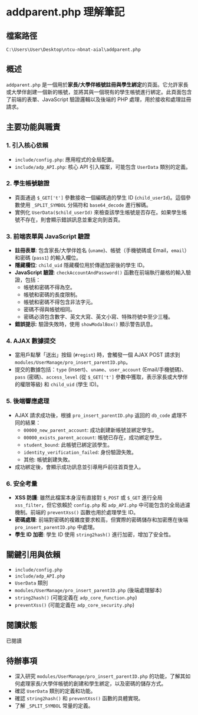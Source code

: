 # addparent.php 理解筆記

## 檔案路徑
`C:\Users\User\Desktop\ntcu-nbnat-aial\addparent.php`

## 概述
`addparent.php` 是一個用於**家長/大學伴帳號註冊與學生綁定**的頁面。它允許家長或大學伴創建一個新的帳號，並將其與一個現有的學生帳號進行綁定。此頁面包含了前端的表單、JavaScript 驗證邏輯以及後端的 PHP 處理，用於接收和處理註冊請求。

## 主要功能與職責

### 1. 引入核心依賴
- `include/config.php`: 應用程式的全局配置。
- `include/adp_API.php`: 核心 API 引入檔案，可能包含 `UserData` 類別的定義。

### 2. 學生帳號驗證
- 頁面通過 `$_GET['t']` 參數接收一個編碼過的學生 ID (`child_userId`)。這個參數使用 `_SPLIT_SYMBOL` 分隔符和 `base64_decode` 進行解碼。
- 實例化 `UserData($child_userId)` 來檢查該學生帳號是否存在。如果學生帳號不存在，則會顯示錯誤訊息並重定向到首頁。

### 3. 前端表單與 JavaScript 驗證
- **註冊表單**: 包含家長/大學伴姓名 (`uname`)、帳號（手機號碼或 Email，`email`）和密碼 (`pass1`) 的輸入欄位。
- **隱藏欄位**: `child_uid` 隱藏欄位用於傳遞加密後的學生 ID。
- **JavaScript 驗證**: `checkAccountAndPassword()` 函數在前端執行嚴格的輸入驗證，包括：
    - 帳號和密碼不得為空。
    - 帳號和密碼的長度限制。
    - 帳號和密碼不得包含非法字元。
    - 密碼不得與帳號相同。
    - 密碼必須包含數字、英文大寫、英文小寫、特殊符號中至少三種。
- **錯誤提示**: 驗證失敗時，使用 `showModalBox()` 顯示警告訊息。

### 4. AJAX 數據提交
- 當用戶點擊「送出」按鈕 (`#regist`) 時，會觸發一個 AJAX POST 請求到 `modules/UserManage/pro_insert_parentID.php`。
- 提交的數據包括：`type` (insert)、`uname`、`user_account` (Email/手機號碼)、`pass` (密碼)、`access_level` (從 `$_GET['t']` 參數中獲取，表示家長或大學伴的權限等級) 和 `child_uid` (學生 ID)。

### 5. 後端響應處理
- AJAX 請求成功後，根據 `pro_insert_parentID.php` 返回的 `db_code` 處理不同的結果：
    - `00000_new_parent_account`: 成功創建新帳號並綁定學生。
    - `00000_exists_parent_account`: 帳號已存在，成功綁定學生。
    - `student_bound`: 此帳號已綁定該學生。
    - `identity_verification_failed`: 身份驗證失敗。
    - 其他: 帳號創建失敗。
- 成功綁定後，會顯示成功訊息並引導用戶前往首頁登入。

### 6. 安全考量
- **XSS 防護**: 雖然此檔案本身沒有直接對 `$_POST` 或 `$_GET` 進行全局 `xss_filter`，但它依賴於 `config.php` 和 `adp_API.php` 中可能包含的全局過濾機制。前端的 `preventXss()` 函數也用於處理學生 ID。
- **密碼處理**: 前端對密碼的複雜度要求較高，但實際的密碼儲存和加密應在後端 `pro_insert_parentID.php` 中處理。
- **學生 ID 加密**: 學生 ID 使用 `string2hash()` 進行加密，增加了安全性。

## 關鍵引用與依賴
- `include/config.php`
- `include/adp_API.php`
- `UserData` 類別
- `modules/UserManage/pro_insert_parentID.php` (後端處理腳本)
- `string2hash()` (可能定義在 `adp_core_function.php`)
- `preventXss()` (可能定義在 `adp_core_security.php`)

## 閱讀狀態
已閱讀

## 待辦事項
- 深入研究 `modules/UserManage/pro_insert_parentID.php` 的功能，了解其如何處理家長/大學伴帳號的創建和學生綁定，以及密碼的儲存方式。
- 確認 `UserData` 類別的定義和功能。
- 確認 `string2hash()` 和 `preventXss()` 函數的具體實現。
- 了解 `_SPLIT_SYMBOL` 常量的定義。

